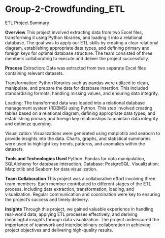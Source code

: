 # Group-2-Crowdfunding_ETL
ETL Project Summary

**Overview**
This project involved extracting data from two Excel files, transforming it using Python libraries, and loading it into a relational database. The goal was to apply our ETL skills by creating a clear relational diagram, establishing appropriate data types, and defining primary and foreign keys for optimal database structure. The team consisted of three members collaborating to execute and deliver the project successfully.

**Process**
Extraction: Data was extracted from two separate Excel files containing relevant datasets.

Transformation: Python libraries such as pandas were utilized to clean, manipulate, and prepare the data for database insertion. This included standardizing formats, handling missing values, and ensuring data integrity.

Loading: The transformed data was loaded into a relational database management system (RDBMS) using Python. This step involved creating tables based on a relational diagram, defining appropriate data types, and establishing primary and foreign key relationships to maintain data integrity and optimize querying.

Visualization: Visualizations were generated using matplotlib and seaborn to provide insights into the data. Charts, graphs, and statistical summaries were used to highlight key trends, patterns, and anomalies within the datasets.

**Tools and Technologies Used**
Python: Pandas for data manipulation, SQLAlchemy for database interaction.
Database:  PostgreSQL.
Visualization: Matplotlib and Seaborn for data visualization.

**Team Collaboration**
This project was a collaborative effort involving three team members. Each member contributed to different stages of the ETL process, including data extraction, transformation, loading, and visualization. Regular communication and coordination were key to ensuring the project’s success and timely delivery.

**Insights**
Through this project, we gained valuable experience in handling real-world data, applying ETL processes effectively, and deriving meaningful insights through data visualization. The project underscored the importance of teamwork and interdisciplinary collaboration in achieving project objectives and delivering high-quality results.
